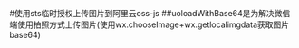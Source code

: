 #使用sts临时授权上传图片到阿里云oss-js
##uoloadWithBase64是为解决微信端使用拍照方式上传图片(使用wx.chooseImage+wx.getlocalimgdata获取图片base64)
